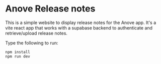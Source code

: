 # Anove Release notes

This is a simple website to display release notes for the Anove app. It's a vite react app that works with a supabase backend to authenticate and retrieve/upload release notes. 

Type the following to run:
```
npm install
npm run dev
```

